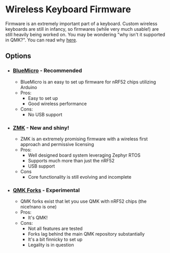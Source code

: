 # Wireless Keyboard Firmware

Firmware is an extremely important part of a keyboard. Custom wireless keyboards are still in infancy, so firmwares (while very much usable!) are still heavily being worked on. You may be wondering "why isn't it supported in QMK?". You can read why [here](/nice!nano/faq?id=qmk-firmware-support).


## Options

- ### [BlueMicro](/wireless_firmware/bluemicro) - Recommended
  - BlueMicro is an easy to set up firmware for nRF52 chips utilizing Arduino
  - Pros:
    - Easy to set up
    - Good wireless performance
  - Cons:
    - No USB support
- ### [ZMK](/wireless_firmware/zmk) - New and shiny!
  - ZMK is an extremely promising firmware with a wireless first approach and permissive licensing
  - Pros:
    - Well designed board system leveraging Zephyr RTOS
    - Supports much more than just the nRF52
    - USB support
  - Cons
    - Core functionality is still evolving and incomplete
- ### [QMK Forks](/wireless_firmware/qmk_forks) - Experimental
  - QMK forks exist that let you use QMK with nRF52 chips (the nice!nano is one)
  - Pros:
    - It's QMK!
  - Cons:
    - Not all features are tested
    - Forks lag behind the main QMK repository substantially
    - It's a bit finnicky to set up
    - Legality is in question
